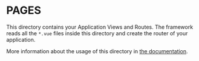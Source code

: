 # PAGES

This directory contains your Application Views and Routes. The framework reads all the `*.vue` files inside this directory and create the router of your application.

More information about the usage of this directory in [the documentation](https://nuxtjs.org/guide/routing).

